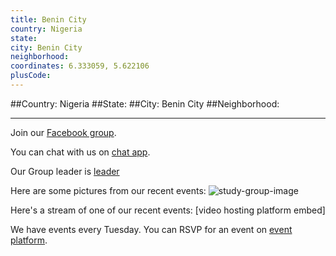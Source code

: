 ```yaml
---
title: Benin City
country: Nigeria
state: 
city: Benin City
neighborhood: 
coordinates: 6.333059, 5.622106
plusCode:
---
```


##Country: Nigeria
##State: 
##City: Benin City
##Neighborhood: 
*****
Join our [Facebook group](https://www.facebook.com/groups/free.code.camp.benincity).

You can chat with us on [chat app]().

Our Group leader is [leader]()

Here are some pictures from our recent events:
![study-group-image]()

Here's a stream of one of our recent events:
[video hosting platform embed]

We have events every Tuesday. You can RSVP for an event on [event platform]().
